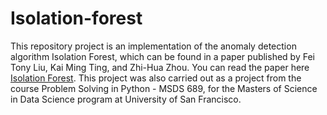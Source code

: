 # Isolation-forest

This repository project is an implementation of the anomaly detection algorithm Isolation Forest, which can be found in a paper published by Fei Tony Liu, Kai Ming Ting, and Zhi-Hua Zhou. You can read the paper here [Isolation Forest](https://github.com/ReaganHuang/Isolation-forest/blob/master/IsolationForestPaper.pdf). 
This project was also carried out as a project from the course Problem Solving in Python - MSDS 689, for the Masters of Science in Data Science program at University of San Francisco. 


